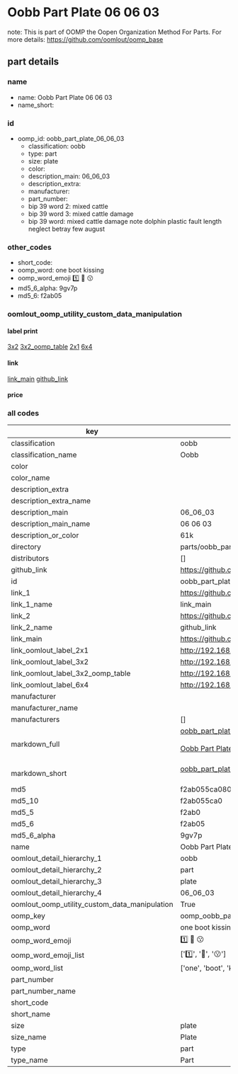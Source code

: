 # Oobb Part Plate 06 06 03  

note: This is part of OOMP the Oopen Organization Method For Parts. For more details: https://github.com/oomlout/oomp_base

##  part details





### name
* name: Oobb Part Plate 06 06 03
* name_short: 
### id
* oomp_id: oobb_part_plate_06_06_03
  * classification: oobb
  * type: part
  * size: plate
  * color: 
  * description_main: 06_06_03
  * description_extra: 
  * manufacturer: 
  * part_number: 
  * bip 39 word 2: mixed cattle
  * bip 39 word 3: mixed cattle damage
  * bip 39 word: mixed cattle damage note dolphin plastic fault length neglect betray few august

### other_codes
* short_code: 
* oomp_word: one boot kissing
* oomp_word_emoji :one: :boot: :kissing:
* md5_6_alpha: 9gv7p
* md5_6: f2ab05






### oomlout_oomp_utility_custom_data_manipulation
#### label print
[3x2](http://192.168.1.245:1112/?label=oomp%209gv7p)
[3x2_oomp_table](http://192.168.1.107:1112/?label=oomp%209gv7p)
[2x1](http://192.168.1.242:1112/?label=oomp%209gv7p)
[6x4](http://192.168.1.55:1112/?label=oomp%209gv7p)    

#### link

[link_main](https://github.com/oomlout/oomlout_oomp_current_version_messy/tree/main/parts/oobb_part_plate_06_06_03) [github_link](https://github.com/oomlout/oomlout_oomp_part_src/tree/main/parts/oobb_part_plate_06_06_03)                             

#### price







### all codes 
| key | value |  
| --- | --- |  
| classification | oobb |  
| classification_name | Oobb |  
| color |  |  
| color_name |  |  
| description_extra |  |  
| description_extra_name |  |  
| description_main | 06_06_03 |  
| description_main_name | 06 06 03 |  
| description_or_color | 61k |  
| directory | parts/oobb_part_plate_06_06_03 |  
| distributors | [] |  
| github_link | https://github.com/oomlout/oomlout_oomp_part_src/tree/main/parts/oobb_part_plate_06_06_03 |  
| id | oobb_part_plate_06_06_03 |  
| link_1 | https://github.com/oomlout/oomlout_oomp_current_version_messy/tree/main/parts/oobb_part_plate_06_06_03 |  
| link_1_name | link_main |  
| link_2 | https://github.com/oomlout/oomlout_oomp_part_src/tree/main/parts/oobb_part_plate_06_06_03 |  
| link_2_name | github_link |  
| link_main | https://github.com/oomlout/oomlout_oomp_current_version_messy/tree/main/parts/oobb_part_plate_06_06_03 |  
| link_oomlout_label_2x1 | http://192.168.1.242:1112/?label=oomp%209gv7p |  
| link_oomlout_label_3x2 | http://192.168.1.245:1112/?label=oomp%209gv7p |  
| link_oomlout_label_3x2_oomp_table | http://192.168.1.107:1112/?label=oomp%209gv7p |  
| link_oomlout_label_6x4 | http://192.168.1.55:1112/?label=oomp%209gv7p |  
| manufacturer |  |  
| manufacturer_name |  |  
| manufacturers | [] |  
| markdown_full | [oobb_part_plate_06_06_03](https://github.com/oomlout/oomlout_oomp_current_version_messy/tree/main/parts/oobb_part_plate_06_06_03)<br>[](https://github.com/oomlout/oomlout_oomp_current_version_messy/tree/main/parts/oobb_part_plate_06_06_03)<br>[Oobb Part Plate 06 06 03](https://github.com/oomlout/oomlout_oomp_current_version_messy/tree/main/parts/oobb_part_plate_06_06_03)<br><br> |  
| markdown_short | [oobb_part_plate_06_06_03](https://github.com/oomlout/oomlout_oomp_current_version_messy/tree/main/parts/oobb_part_plate_06_06_03)<br><br> |  
| md5 | f2ab055ca0800a7e9820696a6e091471 |  
| md5_10 | f2ab055ca0 |  
| md5_5 | f2ab0 |  
| md5_6 | f2ab05 |  
| md5_6_alpha | 9gv7p |  
| name | Oobb Part Plate 06 06 03 |  
| oomlout_detail_hierarchy_1 | oobb |  
| oomlout_detail_hierarchy_2 | part |  
| oomlout_detail_hierarchy_3 | plate |  
| oomlout_detail_hierarchy_4 | 06_06_03 |  
| oomlout_oomp_utility_custom_data_manipulation | True |  
| oomp_key | oomp_oobb_part_plate_06_06_03 |  
| oomp_word | one boot kissing |  
| oomp_word_emoji | :one: :boot: :kissing: |  
| oomp_word_emoji_list | [':one:', ':boot:', ':kissing:'] |  
| oomp_word_list | ['one', 'boot', 'kissing'] |  
| part_number |  |  
| part_number_name |  |  
| short_code |  |  
| short_name |  |  
| size | plate |  
| size_name | Plate |  
| type | part |  
| type_name | Part |  
